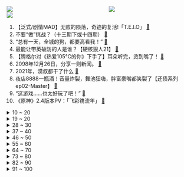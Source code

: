 <div >
	<a style="float:left;width:55%;" href = "https://github.com/anuraghazra/github-readme-stats">
	 <img src = "https://github-readme-stats.vercel.app/api?username=iuuuuuaena&theme=buefy&show_icons=true"/>
	</a>
	<a  style="float:right;width:45%" href = "https://github.com/anuraghazra/github-readme-stats">
	 <img  src="https://github-readme-stats.vercel.app/api/top-langs/?username=anuraghazra&layout=compact"/>
	</a>
	</div>

[![](https://img.shields.io/badge/jxd-@jxdgogogo.xyz-yellowgreen.svg)](https://www.jxdgogogo.xyz)<br>
1. 【泛式/剧情MAD】无败的陨落，奇迹的复活!「T.E.I.O」 [:link:](//www.bilibili.com/video/BV1jF411B7sw) <br>
2. 不要“做”挑战？（十三期下或十四期） [:link:](//www.bilibili.com/video/BV1hL41157He) <br>
3. “总有一天，全城的狗，都要高看我！” [:link:](//www.bilibili.com/video/BV18D4y1c7BM) <br>
4. 最能让带英破防的人是谁？【硬核狠人21】 [:link:](//www.bilibili.com/video/BV16F411B744) <br>
5. 【腾格尔对《热爱105℃的你》下手了】耳朵听完，烫到嘴了！ [:link:](//www.bilibili.com/video/BV1f34y167NR) <br>
6. 2098年12月26日，分享一则新闻。 [:link:](//www.bilibili.com/video/BV1VF41167yr) <br>
7. 2021年，漠叔都干了什么 [:link:](//www.bilibili.com/video/BV1zS4y1Q7kq) <br>
8. 夜店8888一瓶酒！音量炸裂，舞池狂嗨，胖富豪嘴都笑裂了【还债系列ep02-Master】 [:link:](//www.bilibili.com/video/BV1RP4y1H7pd) <br>
9. “这游戏……也太好玩了吧！” [:link:](//www.bilibili.com/video/BV1eF411B7nT) <br>
10. 《原神》2.4版本PV：「飞彩镌流年」 [:link:](//www.bilibili.com/video/BV12D4y1c76E) <br>
<details>
<summary>10 ~ 20</summary>

11. 五位数奖学金，高消费安排上了家人们 [:link:](//www.bilibili.com/video/BV1H3411v75V) <br>
12. 画大饼 [:link:](//www.bilibili.com/video/BV1or4y1U7Zr) <br>
13. 《水浒传》原著影视全解读！带你看懂奇书与神剧！（P1高俅发迹） [:link:](//www.bilibili.com/video/BV16F411B7Ek) <br>
14. 因为搞钱，我进了派出所。。。 [:link:](//www.bilibili.com/video/BV1cq4y1m7L5) <br>
15. 【圣 诞 烧 鸡 舞 】 [:link:](//www.bilibili.com/video/BV1GZ4y1X7om) <br>
16. 原神里的二次元彩蛋【第二期】 [:link:](//www.bilibili.com/video/BV1G3411v7Mn) <br>
17. 红伞伞，白杆杆，做了一周手酸酸。。 [:link:](//www.bilibili.com/video/BV1MM4y1w79w) <br>
18. 当Bbox达人在地下车库用嘴巴模仿小号会发生什么 [:link:](//www.bilibili.com/video/BV1n3411v7vV) <br>
19. 【全网最细，不细抽我】我算出了爱情公寓有多大？b站第一人 [:link:](//www.bilibili.com/video/BV1hF411B7or) <br>
</details>
<details>
<summary>19 ~ 20</summary>

20. 【半佛】花呗都被消费主义吓到了 [:link:](//www.bilibili.com/video/BV1sS4y1M7f5) <br>
21. 啥家庭能天天吃这个啊…… [:link:](//www.bilibili.com/video/BV1Z34y167su) <br>
22. 【周杰伦】五首连唱《三年二班+她的睫毛》、《等你下课》、《我的地盘+七里香》|动感地带·15th咪咕 [:link:](//www.bilibili.com/video/BV1XP4y1H723) <br>
23. 我猜出了这玩意儿的配方~然后做了一棵好大的树 [:link:](//www.bilibili.com/video/BV1jF411B7n7) <br>
24. 僵尸摔被遗忘的国粹， 被称为是京剧中最难的动作，您的一句叫好是最大的支持！ [:link:](//www.bilibili.com/video/BV1Qb4y1v7mN) <br>
25. 说实话有点小后悔当初发了那条动态 [:link:](//www.bilibili.com/video/BV1di4y197au) <br>
26. 《明日方舟》EP - Melting White [:link:](//www.bilibili.com/video/BV1pa41167XE) <br>
27. 【再放送】rerorerorerorero [:link:](//www.bilibili.com/video/BV1h44y1J7bm) <br>
28. 今天，纪念一代伟人毛泽东 [:link:](//www.bilibili.com/video/BV1uL4y1n7zA) <br>
</details>
<details>
<summary>28 ~ 30</summary>

29. B站以前的LV6 VS 现在的LV6 2.0 [:link:](//www.bilibili.com/video/BV1Hi4y1R7gy) <br>
30. 司令体验镇魂曲 [:link:](//www.bilibili.com/video/BV1Gq4y1m71y) <br>
31. 标准粤语，高手过招 [:link:](//www.bilibili.com/video/BV1xa41167gV) <br>
32. 【时代少年团专访】B站居然被他们玩明白了！？【bilibili星访问 第127期】 [:link:](//www.bilibili.com/video/BV1ca41167qq) <br>
33. 【配音】三神凑不出一摩拉 [:link:](//www.bilibili.com/video/BV1PR4y1s7Kw) <br>
34. 有效化妆教程（敲实用） [:link:](//www.bilibili.com/video/BV1Pu411S7WU) <br>
35. 垂 死 病 中 惊 坐 起      大 喊 姐 姐 我 可 以 [:link:](//www.bilibili.com/video/BV1Zi4y197FG) <br>
36. 200%最强美食还原“蟹黄堡”！掉san版... [:link:](//www.bilibili.com/video/BV15R4y1s7Vn) <br>
37. 【第五人格】【深渊的呼唤V】宣传视频 《大都会-Metropolis》 [:link:](//www.bilibili.com/video/BV1gL4y1n7oF) <br>
</details>
<details>
<summary>37 ~ 40</summary>

38. 国际大赛友谊第一（个别情况除外） [:link:](//www.bilibili.com/video/BV1HF411B7bJ) <br>
39. “大胆点生活，你没有那么多观众” [:link:](//www.bilibili.com/video/BV1Ab4y1v7Yd) <br>
40. 蜘 蛛 感 应 [:link:](//www.bilibili.com/video/BV1A34y1r7CN) <br>
41. 希望你能看看。 [:link:](//www.bilibili.com/video/BV14m4y197JJ) <br>
42. 我们曾以为一切都来得及 [:link:](//www.bilibili.com/video/BV1pm4y197cq) <br>
43. 【官方MV】宇多田光 - 《One Last Kiss》（电影《新·福音战士剧场版：终》主题曲） [:link:](//www.bilibili.com/video/BV1Sg411w7T9) <br>
44. 《重返未来：1999》首测预告PV 实机首曝 招募开启！ [:link:](//www.bilibili.com/video/BV1aL4y1H7L6) <br>
45. 【唐诗逸新舞】洛阳旧事，一舞盛唐。国家队带你看真正的绝对演绎！【超清4k美颜暴击】 [:link:](//www.bilibili.com/video/BV1zL4y1n7Jv) <br>
46. 有男朋友了? 回国?｜生活费｜留学｜焦虑｜一年一度读评论！ [:link:](//www.bilibili.com/video/BV1BD4y1c7H1) <br>
</details>
<details>
<summary>46 ~ 50</summary>

47. 【原神三神】青花瓷 [:link:](//www.bilibili.com/video/BV1pm4y197z5) <br>
48. 疑用工单位拖欠工资，工人抡大锤砸墙 [:link:](//www.bilibili.com/video/BV1ca41167n2) <br>
49. 踢爆卫星？爆肝30天，我们在现实中拍出柯南腿的真正力量！！ [:link:](//www.bilibili.com/video/BV1GS4y1M7Kg) <br>
50. 圣诞心愿：希望我永远18岁（开枪 [:link:](//www.bilibili.com/video/BV13Z4y1X7aC) <br>
51. 冷水浴有危险！请勿模仿！2021年12月24号朝阳冬泳怪鸽冷水浴健身梅开二度！坚持就是胜利！加油！奥利给！哈哈哈哈哈哈我 [:link:](//www.bilibili.com/video/BV1KF411B7Xo) <br>
52. 您好，欢迎光临“维式蛋糕房”！ [:link:](//www.bilibili.com/video/BV1cL41177oz) <br>
53. 男人为什么要努力 [:link:](//www.bilibili.com/video/BV1wq4y1m7Sp) <br>
54. 啊哈哈哈哈，圣诞来咯 [:link:](//www.bilibili.com/video/BV1tP4y1H7T5) <br>
55. 【同人动画】儿童迪迦5：深海霸王-阿古茹！！！！！！！ [:link:](//www.bilibili.com/video/BV1AR4y1s7xs) <br>
</details>
<details>
<summary>55 ~ 60</summary>

56. 来自祖国的温暖！骑行博主异国骑行遇中国铁建，被邀回“家”吃饭 [:link:](//www.bilibili.com/video/BV12i4y197yc) <br>
57. 自制植物大战僵尸...房顶它破了！ [:link:](//www.bilibili.com/video/BV1ST4y1f7pB) <br>
58. 【TF家族】冬日特辑——《2021下雪的夜》 [:link:](//www.bilibili.com/video/BV1Gu411S7t8) <br>
59. 40万粉！感谢大家！继续走吧，莫回头啦 [:link:](//www.bilibili.com/video/BV1aD4y1c7Jg) <br>
60. 【快感上瘾?】如何欺骗大脑做困难的事! [:link:](//www.bilibili.com/video/BV1CP4y1H7SB) <br>
61. 有鸡不吃非要吃鸡骨头？红楼梦里的菜真是让人捉摸不透… [:link:](//www.bilibili.com/video/BV1tS4y1M7AY) <br>
62. B站跨晚⚠️绝密录像 [:link:](//www.bilibili.com/video/BV1Jq4y1m76r) <br>
63. “卧槽，短短几秒，央视记者就泪崩了，队长，快救救我” [:link:](//www.bilibili.com/video/BV1mr4y1U7nW) <br>
64. 【医学博士】住手！不要再伤害你的眼睛 I 隐形眼镜怎么选？ [:link:](//www.bilibili.com/video/BV1Wu411S7mr) <br>
</details>
<details>
<summary>64 ~ 70</summary>

65. 危险♂派对 [:link:](//www.bilibili.com/video/BV18L411j7Es) <br>
66. 这首德国歌上了中国热搜，但是歌词内容太缺德！ [:link:](//www.bilibili.com/video/BV1yY411H7b1) <br>
67. 【原神】策划：穷操心 [:link:](//www.bilibili.com/video/BV1zT4y1f7TA) <br>
68. 语文课本第一励志文，看过完整版后你还会被它感动吗？ [:link:](//www.bilibili.com/video/BV1sS4y1M7tj) <br>
69. 【英文脱口秀互动】正常关系 [:link:](//www.bilibili.com/video/BV1pP4y1J7Yh) <br>
70. 让粉丝决定我的一日三餐，他们竟然全叫我喝芦荟汁儿？ [:link:](//www.bilibili.com/video/BV1c34y1r7At) <br>
71. 后妈茶话会原版配音 [:link:](//www.bilibili.com/video/BV1om4y1X7Ey) <br>
72. 圣 诞 杰 [:link:](//www.bilibili.com/video/BV1Xr4y1U7dh) <br>
73. 一开始以为只是圣诞家庭游戏，看到最后... [:link:](//www.bilibili.com/video/BV1BM4y1c7QE) <br>
</details>
<details>
<summary>73 ~ 80</summary>

74. 圣诞节吃饺子吗？不吃饺子的节日我不过 [:link:](//www.bilibili.com/video/BV1J34y1r7R7) <br>
75. 小伙靠蹬自行车赚了1500万，却只能住3平米小屋，吃垃圾食品！ [:link:](//www.bilibili.com/video/BV1V44y177J3) <br>
76. 有人要和我挑战蓝线吗？ [:link:](//www.bilibili.com/video/BV1yL411j75j) <br>
77. “动物缺德行为大赏” [:link:](//www.bilibili.com/video/BV17a41167HX) <br>
78. 10元一份，碳水含量爆表！这东西为什么能火爆南方校门口？ [:link:](//www.bilibili.com/video/BV1GZ4y1D7vX) <br>
79. 其实我很孤独... [:link:](//www.bilibili.com/video/BV1UY411H7zj) <br>
80. 陈奕迅《圣诞结》《Lonely Christmas》双金曲！祝大家圣诞快乐 [:link:](//www.bilibili.com/video/BV1w34y1r76n) <br>
81. 我把高级特工穿山甲做成了游戏！玩新游戏多是一件美事啊~ [:link:](//www.bilibili.com/video/BV1YS4y1M7Ui) <br>
82. 滨州学院军训顺拐被教练拉出来唱歌的那个男孩来了，本人来了，谢谢大家喜欢，《新贵妃醉酒》完整版 [:link:](//www.bilibili.com/video/BV1Ar4y1S7eq) <br>
</details>
<details>
<summary>82 ~ 90</summary>

83. 【罗翔】妖精骗婚？法律倒真的没考虑过这个问题…… [:link:](//www.bilibili.com/video/BV1zL4y1n7Yv) <br>
84. 孤独在黄昏里散步，惆怅已经没有力气再去控制你的情绪，我流逝的青春啊~ [:link:](//www.bilibili.com/video/BV1uL4y1n7ep) <br>
85. 生活真让猫头大！ [:link:](//www.bilibili.com/video/BV1a3411x7p3) <br>
86. 【时光音乐会】林志炫诵词般的吟唱《知否知否》 [:link:](//www.bilibili.com/video/BV1NS4y1M7D8) <br>
87. 抽到一斗一定不能错过这个桥「原神」 [:link:](//www.bilibili.com/video/BV1Au411S7z2) <br>
88. 学会这一招，你的糖葫芦能比别人多卖5块钱！ [:link:](//www.bilibili.com/video/BV1sS4y1M7RG) <br>
89. “从这一刻开始，多了五个脑溢血” [:link:](//www.bilibili.com/video/BV1QT4y1f7qp) <br>
90. 这  都  什  么  妖  魔  鬼  怪！！ [:link:](//www.bilibili.com/video/BV1f44y1j7dk) <br>
91. 【原神·角色集结】帅到爆炸！美到窒息！（2.3元素篇） [:link:](//www.bilibili.com/video/BV1FS4y1M7m3) <br>
</details>
<details>
<summary>91 ~ 100</summary>

92. 这颗猫猫头好Q弹！ [:link:](//www.bilibili.com/video/BV1Xb4y1v7sH) <br>
93. 听说分享欲是藏不住的喜欢 [:link:](//www.bilibili.com/video/BV17F411B7sY) <br>
94. 印度街头吃小时候的回忆，酸角！ [:link:](//www.bilibili.com/video/BV1bY411H7Fa) <br>
95. 猪柳蛋：你好，我是睡务局局长，需要在你家旅馆试睡一场 [:link:](//www.bilibili.com/video/BV1oM4y1c7iH) <br>
96. 当其他玩家需要定时为我进行「健康护理」!!?? [:link:](//www.bilibili.com/video/BV12P4y1H7Rb) <br>
97. 这MC可以让你体会什么叫折磨！！ [:link:](//www.bilibili.com/video/BV1mL411j7VC) <br>
98. 票房对沈腾影响有多大？ [:link:](//www.bilibili.com/video/BV1um4y197vL) <br>
99. 爆肝6个月，我自制的浏览器主页迎来今年最大更新！ [:link:](//www.bilibili.com/video/BV1kT4y1f7uo) <br>
100. 用容嬷嬷的声音叫老公起床，一醒来就是四大名著！ [:link:](//www.bilibili.com/video/BV1Gr4y1S744) <br>
</details>

